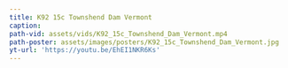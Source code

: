 ```yaml
---
title: K92 15c Townshend Dam Vermont
caption:
path-vid: assets/vids/K92_15c_Townshend_Dam_Vermont.mp4
path-poster: assets/images/posters/K92_15c_Townshend_Dam_Vermont.jpg
yt-url: 'https://youtu.be/EhEI1NKR6Ks'
---
```

